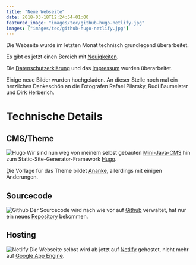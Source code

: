 ```yaml
---
title: "Neue Webseite"
date: 2018-03-18T12:24:54+01:00
featured_image: "images/tec/github-hugo-netlify.jpg"
images: ["images/tec/github-hugo-netlify.jpg"]
---
```


Die Webseite wurde im letzten Monat technisch grundlegend überarbeitet.

<!--more-->

Es gibt es jetzt einen Bereich mit [Neuigkeiten](/neuigkeiten).

Die [Datenschutzerklärung](/datenschutzerklärung) und das [Impressum](/impressum) wurden überarbeitet.

Einige neue Bilder wurden hochgeladen. An dieser Stelle noch mal ein herzliches Dankeschön an die Fotografen Rafael Pilarsky, Rudi Baumeister und Dirk Herberich.

# Technische Details

## CMS/Theme

![Hugo](/images/tec/hugo.png)
Wir sind nun weg von meinem selbst gebauten [Mini-Java-CMS](https://github.com/tfrdidi/sebastiani-lengfurt.de) hin zum Static-Site-Generator-Framework [Hugo](https://gohugo.io/).

Die Vorlage für das Theme bildet [Ananke](https://themes.gohugo.io/gohugo-theme-ananke/), allerdings mit einigen Änderungen.

## Sourcecode

![Github](https://s3-us-west-2.amazonaws.com/cosmicjs/e7ce1f70-27c7-11e7-9631-b17e7278f329-github.svg)
Der Sourcecode wird nach wie vor auf [Github](https://github.com) verwaltet, hat nur ein neues [Repository](https://github.com/tfrdidi/sebastiani) bekommen.

## Hosting

![Netlify](https://www.heavybit.com/wp-content/uploads/2016/05/netlify-content.jpg)
Die Webseite selbst wird ab jetzt auf [Netlify](https://netlify.com) gehostet, nicht mehr auf [Google App Engine](https://cloud.google.com/appengine/?hl=de).
